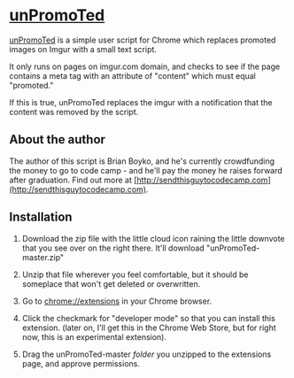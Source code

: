 # [unPromoTed](https://github.com/brianboyko/unPromoTed)

[unPromoTed](https://github.com/brianboyko/unPromoTed) is a simple user script for Chrome which replaces promoted images on Imgur with a small text script. 

It only runs on pages on imgur.com domain, and checks to see if the page contains a meta tag with an attribute of "content" which must equal "promoted."  

If this is true, unPromoTed replaces the imgur with a notification that the content was removed by the script.  

## About the author

The author of this script is Brian Boyko, and he's currently crowdfunding the money to go to code camp - and he'll pay the money he raises forward after graduation. Find out more at [http://sendthisguytocodecamp.com](http://sendthisguytocodecamp.com).

## Installation

1. Download the zip file with the little cloud icon raining the little downvote that you see over on the right there. It'll download "unPromoTed-master.zip"

2. Unzip that file wherever you feel comfortable, but it should be someplace that won't get deleted or overwritten.  

3. Go to <a href="chrome://extensions">chrome://extensions</a> in your Chrome browser. 

4. Click the checkmark for "developer mode" so that you can install this extension. (later on, I'll get this in the Chrome Web Store, but for right now, this is an experimental extension). 

5. Drag the unPromoTed-master *folder* you unzipped to the extensions page, and approve permissions.  
